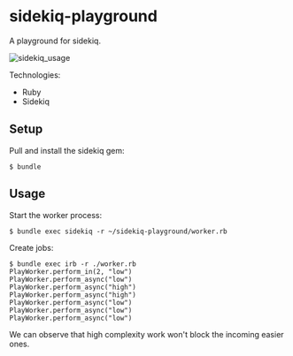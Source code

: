 # sidekiq-playground

A playground for sidekiq.

![sidekiq_usage](https://user-images.githubusercontent.com/16028784/33803225-76b25ec8-dd93-11e7-928f-a7e689ed65e1.png)

Technologies:
- Ruby
- Sidekiq

## Setup

Pull and install the sidekiq gem:

```shell
$ bundle
```

## Usage

Start the worker process:

```shell
$ bundle exec sidekiq -r ~/sidekiq-playground/worker.rb
```

Create jobs:

```shell
$ bundle exec irb -r ./worker.rb
PlayWorker.perform_in(2, "low")
PlayWorker.perform_async("low")
PlayWorker.perform_async("high")
PlayWorker.perform_async("high")
PlayWorker.perform_async("low")
PlayWorker.perform_async("low")
PlayWorker.perform_async("low")
```

We can observe that high complexity work won't block the incoming easier ones.
